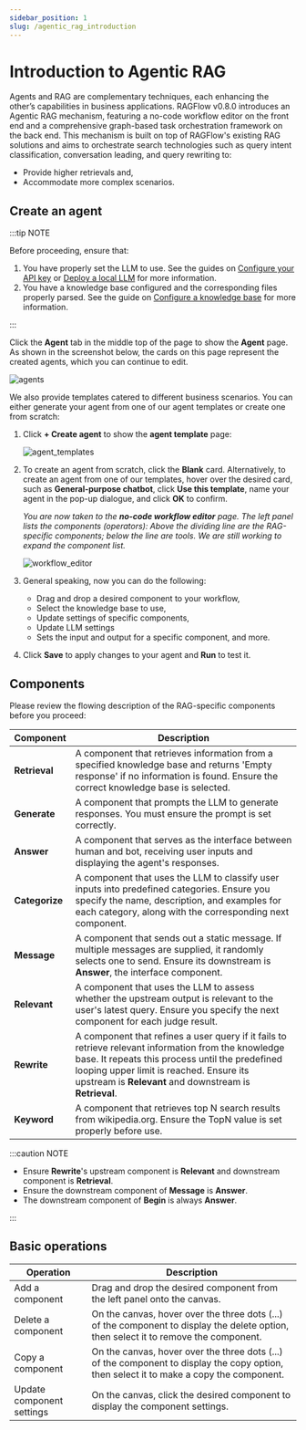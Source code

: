 ```yaml
---
sidebar_position: 1
slug: /agentic_rag_introduction
---
```


# Introduction to Agentic RAG

Agents and RAG are complementary techniques, each enhancing the other’s capabilities in business applications. RAGFlow v0.8.0 introduces an Agentic RAG mechanism, featuring a no-code workflow editor on the front end and a comprehensive graph-based task orchestration framework on the back end. This mechanism is built on top of RAGFlow's existing RAG solutions and aims to orchestrate search technologies such as query intent classification, conversation leading, and query rewriting to:

- Provide higher retrievals and,
- Accommodate more complex scenarios.

## Create an agent

:::tip NOTE

Before proceeding, ensure that:  

1. You have properly set the LLM to use. See the guides on [Configure your API key](../llm_api_key_setup.md) or [Deploy a local LLM](../deploy_local_llm.mdx) for more information.
2. You have a knowledge base configured and the corresponding files properly parsed. See the guide on [Configure a knowledge base](../configure_knowledge_base.md) for more information.

:::

Click the **Agent** tab in the middle top of the page to show the **Agent** page. As shown in the screenshot below, the cards on this page represent the created agents, which you can continue to edit.

![agents](https://github.com/user-attachments/assets/5e10758b-ec43-49ae-bf91-ff7d04c56e9d)

We also provide templates catered to different business scenarios. You can either generate your agent from one of our agent templates or create one from scratch:

1. Click **+ Create agent** to show the **agent template** page:

   ![agent_templates](https://github.com/user-attachments/assets/73bd476c-4bab-4c8c-82f8-6b00fb2cd044)

2. To create an agent from scratch, click the **Blank** card. Alternatively, to create an agent from one of our templates, hover over the desired card, such as **General-purpose chatbot**, click **Use this template**, name your agent in the pop-up dialogue, and click **OK** to confirm.  

   *You are now taken to the **no-code workflow editor** page. The left panel lists the components (operators): Above the dividing line are the RAG-specific components; below the line are tools. We are still working to expand the component list.*

   ![workflow_editor](https://github.com/user-attachments/assets/9fc6891c-7784-43b8-ab4a-3b08a9e551c4)

4. General speaking, now you can do the following:
   - Drag and drop a desired component to your workflow,
   - Select the knowledge base to use,
   - Update settings of specific components,
   - Update LLM settings
   - Sets the input and output for a specific component, and more.
5. Click **Save** to apply changes to your agent and **Run** to test it.

## Components

Please review the flowing description of the RAG-specific components before you proceed:

| Component      | Description                                                  |
| -------------- | ------------------------------------------------------------ |
| **Retrieval**  | A component that retrieves information from a specified knowledge base and returns 'Empty response' if no information is found. Ensure the correct knowledge base is selected. |
| **Generate**   | A component that prompts the LLM to generate responses. You must ensure the prompt is set correctly. |
| **Answer**     | A component that serves as the interface between human and bot, receiving user inputs and displaying the agent's responses. |
| **Categorize** | A component that uses the LLM to classify user inputs into predefined categories. Ensure you specify the name, description, and examples for each category, along with the corresponding next component. |
| **Message**    | A component that sends out a static message. If multiple messages are supplied, it randomly selects one to send. Ensure its downstream is **Answer**, the interface component. |
| **Relevant**   | A component that uses the LLM to assess whether the upstream output is relevant to the user's latest query. Ensure you specify the next component for each judge result. |
| **Rewrite**    | A component that refines a user query if it fails to retrieve relevant information from the knowledge base. It repeats this process until the predefined looping upper limit is reached. Ensure its upstream is **Relevant** and downstream is **Retrieval**. |
| **Keyword**    | A component that retrieves top N search results from wikipedia.org. Ensure the TopN value is set properly before use. |

:::caution NOTE

- Ensure **Rewrite**'s upstream component is **Relevant** and downstream component is **Retrieval**.
- Ensure the downstream component of **Message** is **Answer**.
- The downstream component of **Begin** is always **Answer**.

:::

## Basic operations

| Operation                 | Description                                                  |
| ------------------------- | ------------------------------------------------------------ |
| Add a component           | Drag and drop the desired component from the left panel onto the canvas. |
| Delete a component        | On the canvas, hover over the three dots (...) of the component to display the delete option, then select it to remove the component. |
| Copy a component          | On the canvas, hover over the three dots (...) of the component to display the copy option, then select it to make a copy the component. |
| Update component settings | On the canvas, click the desired component to display the component settings. |